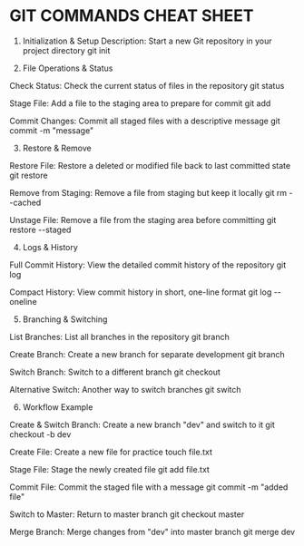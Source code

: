 # GIT COMMANDS CHEAT SHEET

1. Initialization & Setup
Description: Start a new Git repository in your project directory
git init

2. File Operations & Status

Check Status: Check the current status of files in the repository
git status

Stage File: Add a file to the staging area to prepare for commit
git add <filename>

Commit Changes: Commit all staged files with a descriptive message
git commit -m "message"

3. Restore & Remove

Restore File: Restore a deleted or modified file back to last committed state
git restore <filename>

Remove from Staging: Remove a file from staging but keep it locally
git rm --cached <filename>

Unstage File: Remove a file from the staging area before committing
git restore --staged <filename>

4. Logs & History

Full Commit History: View the detailed commit history of the repository
git log

Compact History: View commit history in short, one-line format
git log --oneline

5. Branching & Switching

List Branches: List all branches in the repository
git branch

Create Branch: Create a new branch for separate development
git branch <branchname>

Switch Branch: Switch to a different branch
git checkout <branchname>

Alternative Switch: Another way to switch branches
git switch <branchname>

6. Workflow Example

Create & Switch Branch: Create a new branch "dev" and switch to it
git checkout -b dev

Create File: Create a new file for practice
touch file.txt

Stage File: Stage the newly created file
git add file.txt

Commit File: Commit the staged file with a message
git commit -m "added file"

Switch to Master: Return to master branch
git checkout master

Merge Branch: Merge changes from "dev" into master branch
git merge dev
